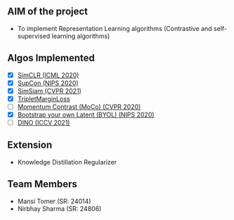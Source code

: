 ## **AIM of the project**

- To implement Representation Learning algorithms (Contrastive and self-supervised learning algorithms)

## **Algos Implemented**

- [x] [SimCLR (ICML 2020)](https://arxiv.org/pdf/2002.05709)
- [x] [SupCon (NIPS 2020)](https://proceedings.neurips.cc/paper/2020/file/d89a66c7c80a29b1bdbab0f2a1a94af8-Paper.pdf)
- [x] [SimSiam (CVPR 2021)](https://openaccess.thecvf.com/content/CVPR2021/papers/Chen_Exploring_Simple_Siamese_Representation_Learning_CVPR_2021_paper.pdf)
- [x] [TripletMarginLoss](https://arxiv.org/pdf/2107.06187)
- [ ] [Momentum Contrast (MoCo) (CVPR 2020)](https://openaccess.thecvf.com/content_CVPR_2020/papers/He_Momentum_Contrast_for_Unsupervised_Visual_Representation_Learning_CVPR_2020_paper.pdf)
- [x] [Bootstrap your own Latent (BYOL) (NIPS 2020)](https://arxiv.org/pdf/2006.07733)
- [ ] [DINO (ICCV 2021)](https://openaccess.thecvf.com/content/ICCV2021/papers/Caron_Emerging_Properties_in_Self-Supervised_Vision_Transformers_ICCV_2021_paper.pdf)

## **Extension**

- Knowledge Distillation Regularizer

## **Team Members**

- Mansi Tomer (SR: 24014)
- Nirbhay Sharma (SR: 24806)